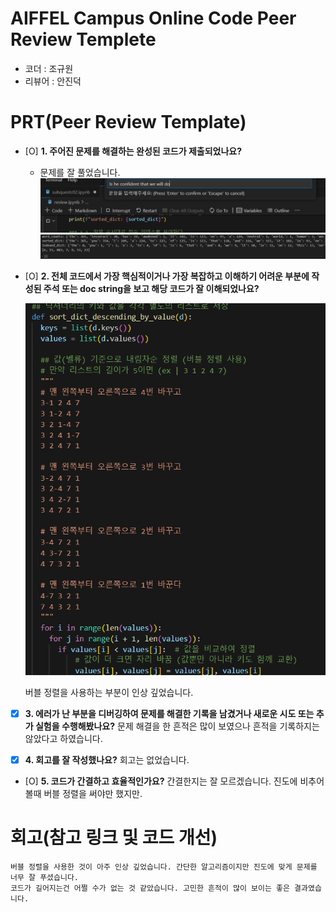 # AIFFEL Campus Online Code Peer Review Templete
- 코더 : 조규원
- 리뷰어 : 안진덕


# PRT(Peer Review Template)
- [O]  **1. 주어진 문제를 해결하는 완성된 코드가 제출되었나요?**
    - 문제를 잘 풀었습니다.
        ![my image](./image01.png)
        ![my image](./image02.png)
    
- [O]  **2. 전체 코드에서 가장 핵심적이거나 가장 복잡하고 이해하기 어려운 부분에 작성된 
주석 또는 doc string을 보고 해당 코드가 잘 이해되었나요?**

   ![my image](./image03.png)
  
   버블 정렬을 사용하는 부분이 인상 깊었습니다. 
        
- [X]  **3. 에러가 난 부분을 디버깅하여 문제를 해결한 기록을 남겼거나
새로운 시도 또는 추가 실험을 수행해봤나요?**
    문제 해결을 한 흔적은 많이 보였으나 흔적을 기록하지는 않았다고 하였습니다.
        
- [X]  **4. 회고를 잘 작성했나요?**
    회고는 없었습니다.
        
- [O]  **5. 코드가 간결하고 효율적인가요?**
    간결한지는 잘 모르겠습니다. 진도에 비추어 볼때 버블 정렬을 써야만 했지만. 


# 회고(참고 링크 및 코드 개선)
```
버블 정렬을 사용한 것이 아주 인상 깊었습니다. 간단한 알고리즘이지만 진도에 맞게 문제를 너무 잘 푸셨습니다. 
코드가 길어지는건 어쩔 수가 없는 것 같았습니다. 고민한 흔적이 많이 보이는 좋은 결과였습니다.
```
